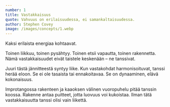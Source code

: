 ```yaml
---
number: 1
title: Vastakkaisuus
quote: Vahvuus on erilaisuudessa, ei samankaltaisuudessa.
author: Stephen Covey
image: /images/concepts/1.webp
---
```


Kaksi erilaista energiaa kohtaavat.

Toinen liikkuu, toinen pysähtyy. Toinen etsii vapautta, toinen rakennetta. Nämä vastakkaisuudet eivät taistele keskenään – ne tanssivat.

Juuri tästä jännitteestä syntyy liike. Kun vastakohdat harmonisoituvat, tanssi herää eloon. Se ei ole tasaista tai ennakoitavaa. Se on dynaaminen, elävä kokonaisuus.

Improtangossa rakenteen ja kaaoksen välinen vuoropuhelu pitää tanssin koossa. Rakenne antaa puitteet, jotta luovuus voi kukoistaa. Ilman tätä vastakkaisuutta tanssi olisi vain liikettä.
